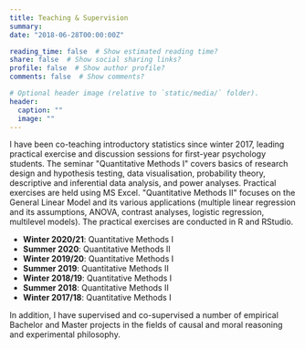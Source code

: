```yaml
---
title: Teaching & Supervision
summary: 
date: "2018-06-28T00:00:00Z"

reading_time: false  # Show estimated reading time?
share: false  # Show social sharing links?
profile: false  # Show author profile?
comments: false  # Show comments?

# Optional header image (relative to `static/media/` folder).
header:
  caption: ""
  image: ""
---
```


I have been co-teaching introductory statistics since winter 2017, leading practical exercise and discussion sessions for first-year psychology students. The seminar "Quantitative Methods I" covers basics of research design and hypothesis testing, data visualisation, probability theory, descriptive and inferential data analysis, and power analyses. Practical exercises are held using MS Excel. "Quantitative Methods II" focuses on the General Linear Model and its various applications (multiple linear regression and its assumptions, ANOVA, contrast analyses, logistic regression, multilevel models). The practical exercises are conducted in R and RStudio.

+ **Winter 2020/21**: Quantitative Methods I
+ **Summer 2020**: Quantitative Methods II
+ **Winter 2019/20**: Quantitative Methods I
+ **Summer 2019**: Quantitative Methods II
+ **Winter 2018/19**: Quantitative Methods I
+ **Summer 2018**: Quantitative Methods II
+ **Winter 2017/18**: Quantitative Methods I

In addition, I have supervised and co-supervised a number of empirical Bachelor and Master projects in the fields of causal and moral reasoning and experimental philosophy.

<!---
- **Summer 2020**
  - E. Köhler: Lying, deceiving, misleading: Moral evaluation and the influence of perspective (M.Sc. thesis, joint supervision with Alex Wiegmann)
  - S. Ernst: The influence of causal structure and beliefs about causal structure on judgments of causation and moral responsibility (B.Sc. thesis)
  - A. Zobott: AI and Moral Decisions: Does experience learning and process transparency increase acceptability? (M.Sc. thesis)

- **Summer 2019**
  - M. Rocholl: Moral reasoning with multiple effects: intentionality and moral responsibility for side effects (B.Sc. thesis)
  - L. Ahlwes: The role of outcome valence for causal attributions in disjunctive causal structures (B.Sc. thesis)
  -->
